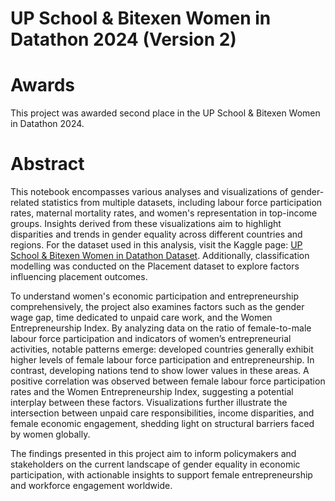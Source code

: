 # **UP School & Bitexen Women in Datathon 2024 (Version 2)**

# Awards
This project was awarded second place in the UP School & Bitexen Women in Datathon 2024.

# Abstract
This notebook encompasses various analyses and visualizations of gender-related statistics from multiple datasets, including labour force participation rates, maternal mortality rates, and women's representation in top-income groups. Insights derived from these visualizations aim to highlight disparities and trends in gender equality across different countries and regions. For the dataset used in this analysis, visit the Kaggle page: [UP School & Bitexen Women in Datathon Dataset](https://www.kaggle.com/datasets/upschoolio/up-school-women-in-datathon-dataset). Additionally, classification modelling was conducted on the Placement dataset to explore factors influencing placement outcomes.

To understand women's economic participation and entrepreneurship comprehensively, the project also examines factors such as the gender wage gap, time dedicated to unpaid care work, and the Women Entrepreneurship Index. By analyzing data on the ratio of female-to-male labour force participation and indicators of women’s entrepreneurial activities, notable patterns emerge: developed countries generally exhibit higher levels of female labour force participation and entrepreneurship. In contrast, developing nations tend to show lower values in these areas. A positive correlation was observed between female labour force participation rates and the Women Entrepreneurship Index, suggesting a potential interplay between these factors. Visualizations further illustrate the intersection between unpaid care responsibilities, income disparities, and female economic engagement, shedding light on structural barriers faced by women globally.

The findings presented in this project aim to inform policymakers and stakeholders on the current landscape of gender equality in economic participation, with actionable insights to support female entrepreneurship and workforce engagement worldwide.
